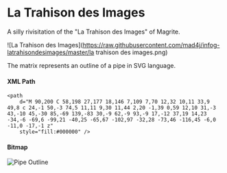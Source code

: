 La Trahison des Images
=========================

A silly rivisitation of the "La Trahison des Images" of Magrite.

![La Trahison des Images](https://raw.githubusercontent.com/mad4j/infog-latrahisondesimages/master/la trahison des images.png)

The matrix represents an outline of a pipe in SVG language.

#### XML Path

```
<path
    d="M 90,200 C 58,198 27,177 18,146 7,109 7,70 12,32 10,11 33,9 49,8 c 24,-1 50,-3 74,5 11,11 9,30 11,44 2,20 -1,39 0,59 12,10 31,-3 43,-10 45,-30 85,-69 139,-83 30,-9 62,-9 93,-9 17,-12 37,19 14,23 -34,-6 -69,6 -99,21 -40,25 -65,67 -102,97 -32,28 -73,46 -116,45 -6,0 -11,0 -17,-1 z"
    style="fill:#000000" />
 ```

#### Bitmap

![Pipe Outline](https://raw.githubusercontent.com/mad4j/infog-latrahisondesimages/master/pipe-outline.png)
